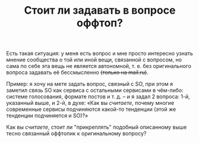 ﻿---
title: "Стоит ли задавать в вопросе оффтоп?"
se.owner.user_id: 276432
se.owner.display_name: "return"
se.owner.link: "https://ru.meta.stackoverflow.com/users/276432/return"
se.link: "https://ru.meta.stackoverflow.com/questions/10619/%d0%a1%d1%82%d0%be%d0%b8%d1%82-%d0%bb%d0%b8-%d0%b7%d0%b0%d0%b4%d0%b0%d0%b2%d0%b0%d1%82%d1%8c-%d0%b2-%d0%b2%d0%be%d0%bf%d1%80%d0%be%d1%81%d0%b5-%d0%be%d1%84%d1%84%d1%82%d0%be%d0%bf"
se.question_id: 10619
se.post_type: question
---
<p>Есть такая ситуация: у меня есть вопрос и мне просто интересно узнать мнение сообщества о той или иной вещи, связанной с вопросом, но сама по себе эта вещь не является автономной, т. е. без оригинального вопроса задавать её бессмысленно <s>(только на mail.ru)</s>.</p>
<p>Пример: я хочу на мете задать вопрос, связный с SO, при этом я заметил связь SO как сервиса с остальными сервисами в чём-либо: системе голосования, формате постов и т. д. – и я задал 2 вопроса: 1-й, указанный выше, и 2-й, в духе: «Как вы <em>считаете</em>, почему многие современные сервисы подчиняются какой-то тенденции (этой же тенденции подчиняется и SO)?»</p>
<p>Как вы <em>считаете</em>, стоит ли &quot;прикреплять&quot; подобный описанному выше тесно связанный оффтопик к оригинальному вопросу?</p>
